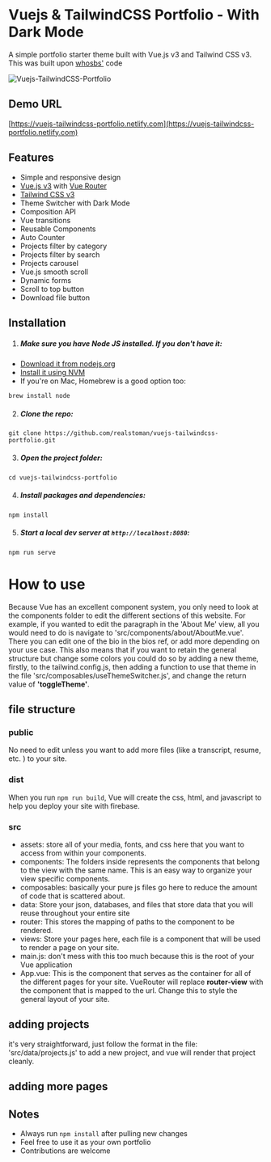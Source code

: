 # Vuejs & TailwindCSS Portfolio - With Dark Mode

A simple portfolio starter theme built with Vue.js v3 and Tailwind CSS v3.
This was built upon [whosbs'][whosbs] code

![Vuejs-TailwindCSS-Portfolio](https://user-images.githubusercontent.com/16396664/140909796-815239e4-a986-46ad-bbd0-4b166127bbb8.JPG)

[whosbs]: https://github.com/whosbs

## Demo URL

[https://vuejs-tailwindcss-portfolio.netlify.com](https://vuejs-tailwindcss-portfolio.netlify.com)

## Features

-   Simple and responsive design
-   [Vue.js v3](https://vuejs.org) with [Vue Router](https://router.vuejs.org)
-   [Tailwind CSS v3](https://tailwindcss.com)
-   Theme Switcher with Dark Mode
-   Composition API
-   Vue transitions
-   Reusable Components
-   Auto Counter
-   Projects filter by category
-   Projects filter by search
-   Projects carousel
-   Vue.js smooth scroll
-   Dynamic forms
-   Scroll to top button
-   Download file button

## Installation

1. ##### Make sure you have Node JS installed. If you don't have it:

-   [Download it from nodejs.org](https://nodejs.org)
-   [Install it using NVM ](https://github.com/nvm-sh/nvm)
-   If you're on Mac, Homebrew is a good option too:

```
brew install node
```

2. ##### Clone the repo:

```
git clone https://github.com/realstoman/vuejs-tailwindcss-portfolio.git
```

3. ##### Open the project folder:

```
cd vuejs-tailwindcss-portfolio
```

4. ##### Install packages and dependencies:

```
npm install
```

5. ##### Start a local dev server at `http://localhost:8080`:

```
npm run serve
```

# How to use

Because Vue has an excellent component system, you only need to look at the components folder to edit the different sections of this website. 
For example, if you wanted to edit the paragraph in the 'About Me' view, all you would need to do is navigate to 'src/components/about/AboutMe.vue'. There you can edit one of the bio in the bios ref, or add more depending on your use case. This also means that if you want to retain the general structure but change some colors you could do so by adding a new theme, firstly, to the tailwind.config.js, then adding a function to use that theme in the file 'src/composables/useThemeSwitcher.js', and change the return value of **'toggleTheme'**.

## file structure

### public
No need to edit unless you want to add more files (like a transcript, resume, etc. ) to your site.

### dist
When you run ```npm run build```, Vue will create the css, html, and javascript to help you deploy your site with firebase.

### src
- assets: store all of your media, fonts, and css here that you want to access from within your components.
- components:  The folders inside represents the components that belong to the view with the same name. This is an easy way to organize your view specific components.
- composables: basically your pure js files go here to reduce the amount of code that is scattered about.
- data: Store your json, databases, and files that store data that you will reuse throughout your entire site
- router: This stores the mapping of paths to the component to be rendered.
- views: Store your pages here, each file is a component that will be used to render a page on your site.
- main.js: don't mess with this too much because this is the root of your Vue application
- App.vue: This is the component that serves as the container for all of the different pages for your site. VueRouter will replace **router-view** with the component that is mapped to the url. Change this to style the general layout of your site.

### 


## adding projects
it's very straightforward, just follow the format in the file: 'src/data/projects.js' to add a new project, and vue will render that project cleanly. 

## adding more pages


## Notes

-   Always run `npm install` after pulling new changes
-   Feel free to use it as your own portfolio
-   Contributions are welcome


